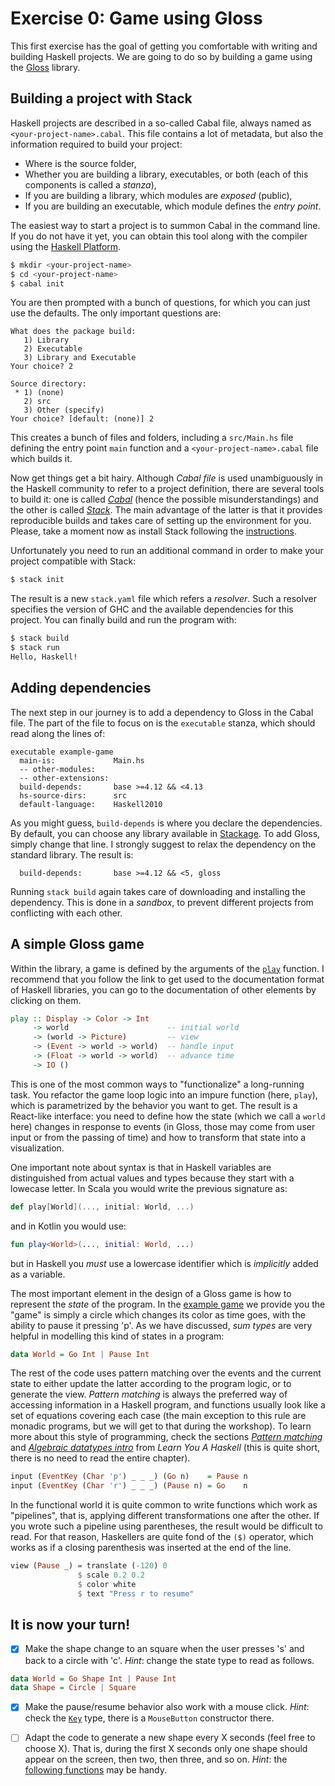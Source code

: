# Exercise 0: Game using Gloss

This first exercise has the goal of getting you comfortable with writing and building Haskell projects. We are going to do so by building a game using the [Gloss](http://hackage.haskell.org/package/gloss) library.

## Building a project with Stack

Haskell projects are described in a so-called Cabal file, always named as `<your-project-name>.cabal`. This file contains a lot of metadata, but also the information required to build your project:

- Where is the source folder,
- Whether you are building a library, executables, or both (each of this components is called a _stanza_),
- If you are building a library, which modules are _exposed_ (public),
- If you are building an executable, which module defines the _entry point_.

The easiest way to start a project is to summon Cabal in the command line. If you do not have it yet, you can obtain this tool along with the compiler using the [Haskell Platform](https://www.haskell.org/platform/).

```bash
$ mkdir <your-project-name>
$ cd <your-project-name>
$ cabal init
```

You are then prompted with a bunch of questions, for which you can just use the defaults. The only important questions are:

```text
What does the package build:
   1) Library
   2) Executable
   3) Library and Executable
Your choice? 2

Source directory:
 * 1) (none)
   2) src
   3) Other (specify)
Your choice? [default: (none)] 2
```

This creates a bunch of files and folders, including a `src/Main.hs` file defining the entry point `main` function and a `<your-project-name>.cabal` file which builds it.

Now get things get a bit hairy. Although _Cabal file_ is used unambiguously in the Haskell community to refer to a project definition, there are several tools to build it: one is called [_Cabal_](https://www.haskell.org/cabal/) (hence the possible misunderstandings) and the other is called [_Stack_](https://www.haskellstack.org). The main advantage of the latter is that it provides reproducible builds and takes care of setting up the environment for you. Please, take a moment now as install Stack following the [instructions](https://docs.haskellstack.org/en/stable/README/).

Unfortunately you need to run an additional command in order to make your project compatible with Stack:

```bash
$ stack init
```

The result is a new `stack.yaml` file which refers a _resolver_. Such a resolver specifies the version of GHC and the available dependencies for this project. You can finally build and run the program with:

```bash
$ stack build
$ stack run
Hello, Haskell!
```

## Adding dependencies

The next step in our journey is to add a dependency to Gloss in the Cabal file. The part of the file to focus on is the `executable` stanza, which should read along the lines of:

```cabal
executable example-game
  main-is:             Main.hs
  -- other-modules:
  -- other-extensions:
  build-depends:       base >=4.12 && <4.13
  hs-source-dirs:      src
  default-language:    Haskell2010
```

As you might guess, `build-depends` is where you declare the dependencies. By default, you can choose any library available in [Stackage](https://www.stackage.org/lts). To add Gloss, simply change that line. I strongly suggest to relax the dependency on the standard library. The result is:

```cabal
  build-depends:       base >=4.12 && <5, gloss
```

Running `stack build` again takes care of downloading and installing the dependency. This is done in a _sandbox_, to prevent different projects from conflicting with each other.

## A simple Gloss game

Within the library, a game is defined by the arguments of the [`play`](https://www.stackage.org/haddock/lts/gloss/Graphics-Gloss.html#v:play) function. I recommend that you follow the link to get used to the documentation format of Haskell libraries, you can go to the documentation of other elements by clicking on them.

```haskell
play :: Display	-> Color -> Int
     -> world                      -- initial world
     -> (world -> Picture)         -- view
     -> (Event -> world -> world)  -- handle input
     -> (Float -> world -> world)  -- advance time
     -> IO ()
```

This is one of the most common ways to "functionalize" a long-running task. You refactor the game loop logic into an impure function (here, `play`), which is parametrized by the behavior you want to get. The result is a React-like interface: you need to define how the state (which we call a `world` here) changes in response to events (in Gloss, those may come from user input or from the passing of time) and how to transform that state into a visualization.

One important note about syntax is that in Haskell variables are distinguished from actual values and types because they start with a lowecase letter. In Scala you would write the previous signature as:

```scala
def play[World](..., initial: World, ...)
```

and in Kotlin you would use:

```kotlin
fun play<World>(..., initial: World, ...)
```

but in Haskell you _must_ use a lowercase identifier which is _implicitly_ added as a variable.

The most important element in the design of a Gloss game is how to represent the _state_ of the program. In the [example game](example-game/src/Main.hs) we provide you the "game" is simply a circle which changes its color as time goes, with the ability to pause it pressing 'p'. As we have discussed, _sum types_ are very helpful in modelling this kind of states in a program:

```haskell
data World = Go Int | Pause Int
```

The rest of the code uses pattern matching over the events and the current state to either update the latter according to the program logic, or to generate the view. _Pattern matching_ is always the preferred way of accessing information in a Haskell program, and functions usually look like a set of equations covering each case (the main exception to this rule are monadic programs, but we will get to that during the workshop). To learn more about this style of programming, check the sections [_Pattern matching_](http://learnyouahaskell.com/syntax-in-functions#pattern-matching) and [_Algebraic datatypes intro_](http://learnyouahaskell.com/making-our-own-types-and-typeclasses#algebraic-data-types) from _Learn You A Haskell_ (this is quite short, there is no need to read the entire chapter).

```haskell
input (EventKey (Char 'p') _ _ _) (Go n)    = Pause n
input (EventKey (Char 'r') _ _ _) (Pause n) = Go    n
```

In the functional world it is quite common to write functions which work as "pipelines", that is, applying different transformations one after the other. If you wrote such a pipeline using parentheses, the result would be difficult to read. For that reason, Haskellers are quite fond of the `($)` operator, which works as if a closing parenthesis was inserted at the end of the line.

```haskell
view (Pause _) = translate (-120) 0
               $ scale 0.2 0.2
               $ color white
               $ text "Press r to resume"
```

## It is now your turn!

- [x] Make the shape change to an square when the user presses 's' and back to a circle with 'c'. _Hint_: change the state type to read as follows.

```haskell
data World = Go Shape Int | Pause Int
data Shape = Circle | Square
```

- [x] Make the pause/resume behavior also work with a mouse click. _Hint_: check the [`Key`](https://www.stackage.org/haddock/lts-14.5/gloss-1.13.0.1/Graphics-Gloss-Interface-IO-Game.html#t:Key) type, there is a `MouseButton` constructor there.

- [ ] Adapt the code to generate a new shape every X seconds (feel free to choose X). That is, during the first X seconds only one shape should appear on the screen, then two, then three, and so on. _Hint_: the [following functions](https://www.stackage.org/haddock/lts-14.5/base-4.12.0.0/Prelude.html#g:17) may be handy.
